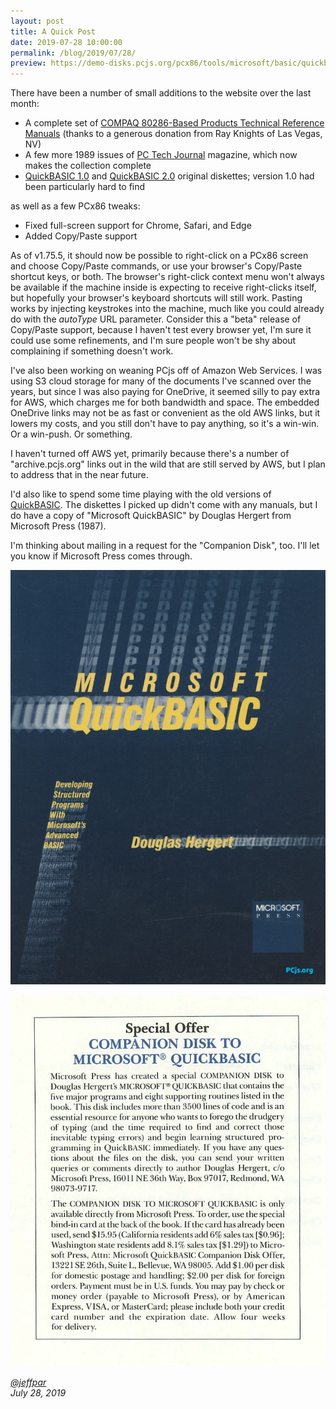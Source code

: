```yaml
---
layout: post
title: A Quick Post
date: 2019-07-28 10:00:00
permalink: /blog/2019/07/28/
preview: https://demo-disks.pcjs.org/pcx86/tools/microsoft/basic/quickbasic/1.00/QUICKBAS100.png
---
```


There have been a number of small additions to the website over the last month:

- A complete set of [COMPAQ 80286-Based Products Technical Reference Manuals](/pubs/pc/reference/compaq/80286/) (thanks to a generous donation from Ray Knights of Las Vegas, NV)
- A few more 1989 issues of [PC Tech Journal](/pubs/pc/magazines/pctj/) magazine, which now makes the collection complete
- [QuickBASIC 1.0](/disks/pcx86/tools/microsoft/basic/quickbasic/1.00/) and [QuickBASIC 2.0](/disks/pcx86/tools/microsoft/basic/quickbasic/2.00/) original diskettes; version 1.0 had been particularly hard to find

as well as a few PCx86 tweaks:

- Fixed full-screen support for Chrome, Safari, and Edge
- Added Copy/Paste support

As of v1.75.5, it should now be possible to right-click on a PCx86 screen and choose Copy/Paste commands, or use
your browser's Copy/Paste shortcut keys, or both.  The browser's right-click context menu won't always be available
if the machine inside is expecting to receive right-clicks itself, but hopefully your browser's keyboard shortcuts
will still work.  Pasting works by injecting keystrokes into the machine, much like you could already do with the
*autoType* URL parameter.  Consider this a "beta" release of Copy/Paste support, because I haven't test every browser
yet, I'm sure it could use some refinements, and I'm sure people won't be shy about complaining if something doesn't work.

I've also been working on weaning PCjs off of Amazon Web Services.  I was using S3 cloud storage for many of the
documents I've scanned over the years, but since I was also paying for OneDrive, it seemed silly to pay extra for AWS,
which charges me for both bandwidth and space.  The embedded OneDrive links may not be as fast or convenient as the old
AWS links, but it lowers my costs, and you still don't have to pay anything, so it's a win-win.  Or a win-push.  Or
something.

I haven't turned off AWS yet, primarily because there's a number of "archive.pcjs.org" links out in the wild that are
still served by AWS, but I plan to address that in the near future.

I'd also like to spend some time playing with the old versions of [QuickBASIC](/disks/pcx86/tools/microsoft/basic/quickbasic/).
The diskettes I picked up didn't come with any manuals, but I do have a copy of "Microsoft QuickBASIC" by Douglas Hergert
from Microsoft Press (1987).

I'm thinking about mailing in a request for the "Companion Disk", too.  I'll let you know if Microsoft Press comes through.

[![Microsoft QuickBASIC (1987)](/pubs/pc/programming/Microsoft_QuickBASIC/Microsoft_QuickBASIC-Cover.jpg)](https://1drv.ms/b/s!ArcO_mFRe1Z9gvA_O6gyOmFPqAMhDw?e=GaqGs8)

![Microsoft QuickBASIC Companion Disk](/pubs/pc/programming/Microsoft_QuickBASIC/Microsoft_QuickBASIC-Disk.jpg)

*[@jeffpar](https://jeffpar.com)*  
*July 28, 2019*
